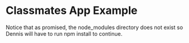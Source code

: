 # Classmates App Example #

Notice that as promised, the node_modules directory does not exist so Dennis will have to run npm install to continue.
